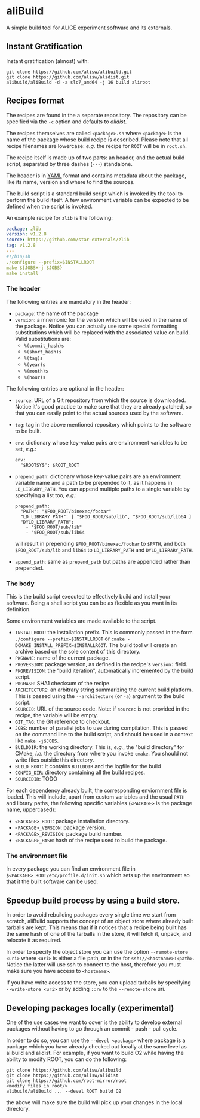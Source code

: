 # aliBuild

A simple build tool for ALICE experiment software and its externals.

## Instant Gratification

Instant gratification (almost) with:

    git clone https://github.com/alisw/alibuild.git
    git clone https://github.com/alisw/alidist.git
    alibuild/aliBuild -d -a slc7_amd64 -j 16 build aliroot

## Recipes format

The recipes are found in the a separate repository. The repository can be 
specified via the `-c` option and defaults to _alidist_.

The recipes themselves are called `<package>.sh` where `<package>` is the name
of the package whose build recipe is described. Please note that all recipe
filenames are lowercase: _e.g._ the recipe for `ROOT` will be in `root.sh`.

The recipe itself is made up of two parts: an header, and the actual build
script, separated by three dashes (`---`) standalone.

The header is in [YAML](http://yaml.org) format and contains metadata about the
package, like its name, version and where to find the sources.

The build script is a standard build script which is invoked by the tool to
perform the build itself. A few environment variable can be expected to be
defined when the script is invoked.

An example recipe for `zlib` is the following:

```yaml
package: zlib
version: v1.2.8
source: https://github.com/star-externals/zlib
tag: v1.2.8
---
#!/bin/sh
./configure --prefix=$INSTALLROOT
make ${JOBS+-j $JOBS}
make install
```


### The header

The following entries are mandatory in the header:

  - `package`: the name of the package
  - `version`: a mnemonic for the version which will be used in the name
    of the package. Notice you can actually use some special formatting
    substitutions which will be replaced with the associated value on build.
    Valid substitutions are:
      - ```%(commit_hash)s```
      - ```%(short_hash)s```
      - ```%(tag)s```
      - ```%(year)s```
      - ```%(month)s```
      - ```%(hour)s```

The following entries are optional in the header:

  - `source`: URL of a Git repository from which the source is downloaded.
    Notice it's good practice to make sure that they are already patched, so
    that you can easily point to the actual sources used by the software.
  - `tag`: tag in the above mentioned repository which points to the software
    to be built.
  - `env`: dictionary whose key-value pairs are environment variables to be set,
    *e.g.*:

        env:
          "$ROOTSYS": $ROOT_ROOT

  - `prepend_path`: dictionary whose key-value pairs are an environment variable
    name and a path to be prepended to it, as it happens in `LD_LIBRARY_PATH`.
    You can append multiple paths to a single variable by specifying a list too,
    *e.g.*:

        prepend_path:
          "PATH": "$FOO_ROOT/binexec/foobar"
          "LD_LIBRARY_PATH": [ "$FOO_ROOT/sub/lib", "$FOO_ROOT/sub/lib64 ]
          "DYLD_LIBRARY_PATH":
            - "$FOO_ROOT/sub/lib"
            - "$FOO_ROOT/sub/lib64

    will result in prepending `$FOO_ROOT/binexec/foobar` to `$PATH`, and both
    `$FOO_ROOT/sub/lib` and `lib64` to `LD_LIBRARY_PATH` and
    `DYLD_LIBRARY_PATH`.
  - `append_path`: same as `prepend_path` but paths are appended rather than
    prepended.


### The body

This is the build script executed to effectively build and install your
software. Being a shell script you can be as flexible as you want in its
definition.

Some environment variables are made available to the script.

 - `INSTALLROOT`: the installation prefix. This is commonly passed in the form
   `./configure --prefix=$INSTALLROOT` or
   `cmake -DCMAKE_INSTALL_PREFIX=$INSTALLROOT`. The build tool will create an
   archive based on the sole content of this directory.
 - `PKGNAME`: name of the current package.
 - `PKGVERSION`: package version, as defined in the recipe's `version:` field.
 - `PKGREVISION`: the "build iteration", automatically incremented by the build
   script.
 - `PKGHASH`: SHA1 checksum of the recipe.
 - `ARCHITECTURE`: an arbitrary string summarizing the current build platform.
   This is passed using the `--architecture` (or `-a`) argument to the build
   script.
 - `SOURCE0`: URL of the source code. Note: if `source:` is not provided in the
   recipe, the variable will be empty.
 - `GIT_TAG`: the Git reference to checkout.
 - `JOBS`: number of parallel jobs to use during compilation. This is passed on
   the command line to the build script, and should be used in a context like
   `make -j$JOBS`.
 - `BUILDDIR`: the working directory. This is, *e.g.*, the "build directory"
   for CMake, *i.e.* the directory from where you invoke `cmake`. You should not
   write files outside this directory.
 - `BUILD_ROOT`: it contains `BUILDDIR` and the logfile for the build
 - `CONFIG_DIR`: directory containing all the build recipes.
 - `SOURCEDIR`: TODO

For each dependency already built, the corresponding enviornment file is loaded.
This will include, apart from custom variables and the usual `PATH` and library
paths, the following specific variables (`<PACKAGE>` is the package name,
uppercased):

 - `<PACKAGE>_ROOT`: package installation directory.
 - `<PACKAGE>_VERSION`: package version.
 - `<PACKAGE>_REVISION`: package build number.
 - `<PACKAGE>_HASH`: hash of the recipe used to build the package.


### The environment file

In every package you can find an environment file in
`$<PACKAGE>_ROOT/etc/profile.d/init.sh` which sets up the environment so that
it the built software can be used.

## Speedup build process by using a build store.

In order to avoid rebuilding packages every single time we start from scratch,
aliBuild supports the concept of an object store where already built tarballs
are kept. This means that if it notices that a recipe being built has the same
hash of one of the tarballs in the store, it will fetch it, unpack, and
relocate it as required. 

In order to specify the object store you can use the option `--remote-store
<uri>` where `<uri>` is either a file path, or in the for
`ssh://<hostname>:<path>`. Notice the latter will use ssh to connect to the
host, therefore you must make sure you have access to `<hostname>`.

If you have write access to the store, you can upload tarballs by specifying
`--write-store <uri>` or by adding `::rw` to the `--remote-store` uri.

## Developing packages locally (experimental)

One of the use cases we want to cover is the ability to develop external
packages without having to go through an commit - push - pull cycle.

In order to do so, you can use the `--devel <package>` where package is a
package which you have already checked out locally at the same level as
alibuild and alidist. For example, if you want to build O2 while having the
ability to modify ROOT, you can do the following:

    git clone https://github.com/alisw/alibuild
    git clone https://github.com/alisw/alidist
    git clone https://github.com/root-mirror/root
    <modify files in root/>
    alibuild/aliBuild ... --devel ROOT build O2

the above will make sure the build will pick up your changes in the local
directory.
